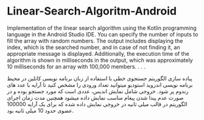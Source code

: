 # Linear-Search-Algoritm-Android
Implementation of the linear search algorithm using the Kotlin programming language in the Android Studio IDE.
You can specify the number of inputs to fill the array with random numbers.
The output includes displaying the index, which is the searched number, and in case of not finding it, an appropriate message is displayed. Additionally, the execution time of the algorithm is shown in milliseconds in the output, which was approximately 10 milliseconds for an array with 100,000 members.
.
.
.

پیاده سازی الگوریتم جستجوی خطی با استفاده از زبان برنامه نویسی کاتلین در محیط برنامه نویسی اندروید استودیو 
میتوانید تعداد ورودی را مشخص کنید تا آرایه با عدد های رندوم پر شود.
خروجی شامل نمایش اندیس، عددی است که مورد جستجو بوده و در صورت عدم پیدا شدن پیغام مناسب نمایش داده میشود همچنین مدت زمان اجرای الگوریتم در قالب میلی ثانیه در خروجی نمایش داده شده که برای یک آرایه 100000 عضوی حدود 10 میلی ثانیه بود.
